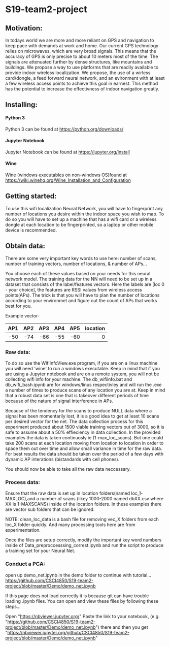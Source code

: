 # S19-team2-project

## Motivation:

In todays world we are more and more reliant on GPS and navigation to keep pace with demands at work and home.  Our current GPS technology relies on microwaves, which are very broad signals.  This means that the accuracy of GPS is only precise to about 10 meters most of the time.  The signals are attenuated further by dense structures, like mountains and buildings.  We propose a way to use platforms that are readily available to provide indoor wireless localization.  We propose, the use of a wirless card/dongle, a feed forward neural network, and an evironment with at least a few wireless access points to achieve this goal in earnest.  This method has the potential to increase the effectivness of indoor navigation greatly.

## Installing:

#### Python 3 
Python 3 can be found at https://python.org/downloads/

#### Jupyter Notebook
Jupyter Notebook can be found at https://jupyter.org/install

#### Wine
Wine (windows executables on non-windows OS)found at
https://wiki.winehq.org/Wine_Installation_and_Configuration

## Getting started:

To use this wifi localization Neural Network, you will have to fingerprint any number of locations you desire within the indoor space you wish to map.  To do so you will have to set up a machine that has a wifi card or a wireless dongle at each location to be fingerprinted, so a laptop or other mobile device is recommended.

## Obtain data:

There are some very important key words to use here: number of scans, number of training vectors, number of locations, & number of APs...

You choose each of these values based on your needs for this neural network model.  The training data for the NN will need to be set up in a dataset that consists of the label/features vectors.  Here the labels are [loc 0 - your choice], the features are RSSI values from wireless access points(APs).  The trick is that you will have to plan the number of locations according to your environmet and figure out the count of APs that works best for you.

Example vector-

AP1  | AP2 | AP3  | AP4 | AP5 |  location  
----:|----:| ----:|----:|----:|----------:
-50  | -74 | -66  | -55 | -60 |0          |

### Raw data:

To do so use the WifiInfoView.exe program, if you are on a linux machine you will need 'wine' to run a windows executable.  Keep in mind that if you are using a Jupyter notebook and are on a remote system, you will not be collecting wifi info for your machine.  The db_wifiinfo.bat and db_wifi_bash.ipynb are for windows/linus respectivley and will run the .exe a number of times to produce scans of any location you are at.  Keep in mind that a robust data set is one that is takeover different periods of time because of the nature of signal interference in APs.

Because of the tendency for the scans to produce NULL data where a signal has been momentarily lost, it is a good idea to get at least 10 scans per desired vector for the net.  The data collection process for this experiment produced about 1500 viable training vectors out of 3000, so it is safe to assume about a 50% effieciency in data collection.  In the provided examples the data is taken continuosly ie (1-max_loc_scans). But one could take 200 scans at each location moving from location to location in order to space them out over time and allow small variance in time for the raw data.  For best results the data should be taken over the period of a few days with dynamic AP interations (bistandards with cell phones).

You should now be able to take all the raw data neccessary.

### Process data:

Ensure that the raw data is set up in location folders(named loc_1-MAXLOC),and a number of scans (likey 1000-2000 named dbXX.csv where XX is 1-MAXSCANS) inside of the location folders.  In these examples there are vector sub folders that can be ignored.

NOTE: clean_loc_data is a bash file for removing vec_X folders from each loc_X folder quickly.  And many processing tools here are from experimentation.

Once the files are setup correctly, modify the important key word numbers inside of Data_preproccesssing_correst.ipynb and run the script to produce a training set for your Neural Net.

### Conduct a PCA:

open up demo_net.ipynb in the demo folder to continue with tutorial...
https://github.com/CSCI4850/S19-team2-project/blob/master/Demo/demo_net.ipynb

If this page does not load correctly it is because git can have trouble loading .ipynb files.
You can open and view these files by following these steps...

Open "https://nbviewer.jupyter.org/"
Paste the link to your notebook, (e.g. "https://github.com/CSCI4850/S19-team2-project/blob/master/Demo/demo_net.ipynb") there and then you get "https://nbviewer.jupyter.org/github/CSCI4850/S19-team2-project/blob/master/Demo/demo_net.ipynb"